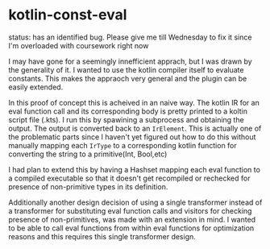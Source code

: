 # kotlin-const-eval

status: has an identified bug. Please give me till Wednesday to fix it since I'm overloaded with coursework right now

I may have gone for a seemingly innefficient apprach, but I was drawn by the generality of it. I wanted to use the kotlin compiler itself to evaluate constants. This makes the appraoch very general and the plugin can be easily extended.

In this proof of concept this is acheived in an naive way. The kotlin IR  for an eval function call and its corresponding body is pretty printed to a koltin script file (.kts). I run this by spawining a subprocess and obtaining the output. The output is converted back to an `IrElement`. This is actually one of the problematic parts since I haven't yet figured out how to do this without manually mapping each `IrType` to a corresponding kotlin function for converting the string to a primitive(Int, Bool,etc)

I had plan to extend this by having a Hashset mapping each eval function to a compiled executable so that it doesn't get recompiled or rechecked for presence of non-primitive types in its definition.

Additionally another design decision of using a single transformer instead of a transformer for substituting eval function calls and visitors for checking presence of non-primitives, was made with an extension in mind. I wanted to be able to call eval functions from within eval functions for optimization reasons and this requires this single transformer design.
